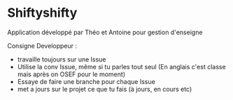 # Shiftyshifty
Application développé par Théo et Antoine pour gestion d'enseigne





Consigne Developpeur : 
 - travaille toujours sur une Issue
 - Utilise la conv Issue, même si tu parles tout seul (En anglais c'est classe mais après on OSEF pour le moment)
 -  Essaye de faire une branche pour chaque Issue
 -  met a jours sur le projet ce que tu fais (à jours, en cours etc)
